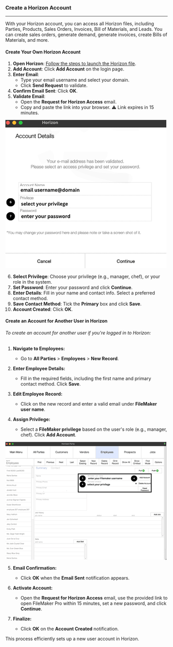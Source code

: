 ### Create a Horizon Account
_________________________
With your Horizon account, you can access all Horizon files, including Parties, Products, Sales Orders, Invoices, Bill of Materials, and Leads. You can create sales orders, generate demand, generate invoices, create Bills of Materials, and more.
#### Create Your Own Horizon Account

1. **Open Horizon**: [Follow the steps to launch the Horizon file](A.%20Launching%20Horizon%20File.md).
2. **Add Account**: Click **Add Account** on the login page.
3. **Enter Email**:
    - Type your email username and select your domain.
    - Click **Send Request** to validate.
4. **Confirm Email Sent**: Click **OK**.
5. **Validate Email**:
    - Open the **Request for Horizon Access** email.
    - Copy and paste the link into your browser.
    ⚠️ Link expires in 15 minutes.
    
![](https://github.com/Fx-Professional-Services/HorizonDocs/blob/main/assets/1_create_your_own_horizon_account.png)

6. **Select Privilege**: Choose your privilege (e.g., manager, chef), or your role in the system.
7. **Set Password**: Enter your password and click **Continue**.
8. **Enter Details**: Fill in your name and contact info. Select a preferred contact method.
9. **Save Contact Method**: Tick the **Primary** box and click **Save**.
10. **Account Created**: Click **OK**.
#### Create an Account for Another User in Horizon

###### To create an account for another user if you're logged in to Horizon:

1. **Navigate to Employees:**
    
    - Go to **All Parties** > **Employees** > **New Record**.
2. **Enter Employee Details:**
    
    - Fill in the required fields, including the first name and primary contact method. Click **Save**.
3. **Edit Employee Record:**
    
    - Click on the new record and enter a valid email under **FileMaker user name**.
4. **Assign Privilege:**
    
    - Select a **FileMaker privilege** based on the user's role (e.g., manager, chef). Click **Add Account**.
    
![](https://github.com/Fx-Professional-Services/HorizonDocs/blob/main/assets/2_create%20_account_another_user.png)

5. **Email Confirmation:**
    
    - Click **OK** when the **Email Sent** notification appears.
6. **Activate Account:**
    
    - Open the **Request for Horizon Access** email, use the provided link to open FileMaker Pro within 15 minutes, set a new password, and click **Continue**.
7. **Finalize:**
    
    - Click **OK** on the **Account Created** notification.

This process efficiently sets up a new user account in Horizon.